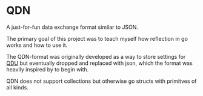 # QDN

A just-for-fun data exchange format similar to JSON. 

The primary goal of this project was to teach myself how reflection in go works and how to use it.

The QDN-format was originally developed as a way to store settings for [QDU](https://github.com/4kills/QDU) 
but eventually dropped and replaced with json, which the format was heavily inspired by to begin with. 

QDN does not support collections but otherwise go structs with primitves of all kinds. 
